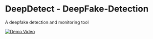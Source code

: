 # DeepDetect - DeepFake-Detection
A deepfake detection and monitoring tool

[![Demo Video](https://img.youtube.com/vi/YOUR_VIDEO_ID/0.jpg)](https://www.youtube.com/watch?v=YOUR_VIDEO_ID)

